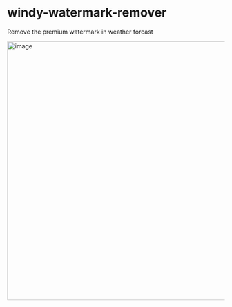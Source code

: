 # windy-watermark-remover
Remove the premium watermark in weather forcast

<img width="600" alt="image" src="https://github.com/user-attachments/assets/142ed7c2-5768-473d-9d9d-0e0be374d09b" />
